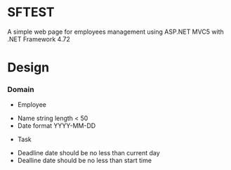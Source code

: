 # SFTEST
A simple web page for employees management using ASP.NET MVC5 with .NET Framework 4.72

# Design

### Domain
* Employee
- Name string length < 50
- Date format YYYY-MM-DD
* Task
- Deadline date should be no less than current day
- Dealline date should be no less than start time

